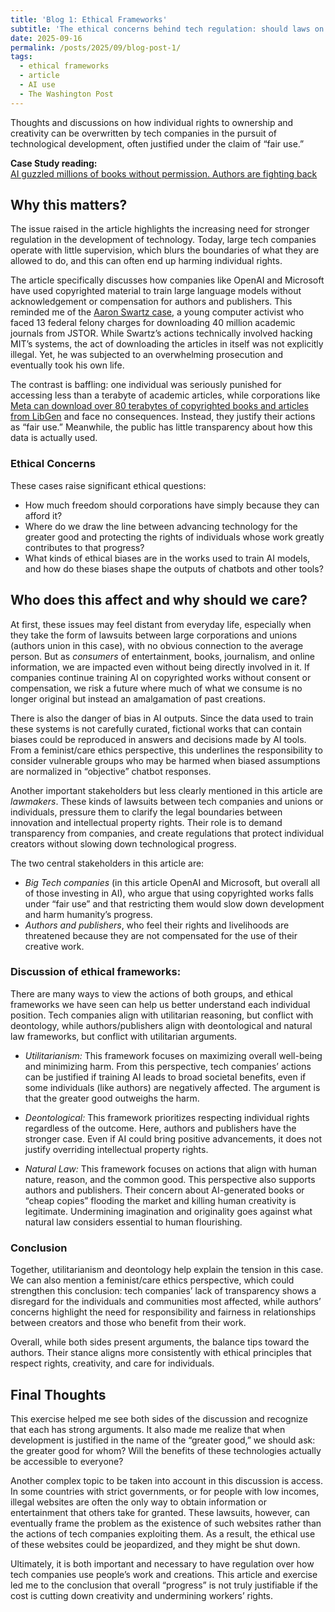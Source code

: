 ```yaml
---
title: 'Blog 1: Ethical Frameworks'
subtitle: 'The ethical concerns behind tech regulation: should laws on fair use be changed?'
date: 2025-09-16
permalink: /posts/2025/09/blog-post-1/
tags:
  - ethical frameworks
  - article
  - AI use
  - The Washington Post
---
```


Thoughts and discussions on how individual rights to ownership and creativity can be overwritten by tech companies in the pursuit of technological development, often justified under the claim of “fair use.”

**Case Study reading:**  
[AI guzzled millions of books without permission. Authors are fighting back](https://www.washingtonpost.com/technology/2025/07/19/ai-books-authors-congress-courts/)

Why this matters?
---
The issue raised in the article highlights the increasing need for stronger regulation in the development of technology. Today, large tech companies operate with little supervision, which blurs the boundaries of what they are allowed to do, and this can often end up harming individual rights.

The article specifically discusses how companies like OpenAI and Microsoft have used copyrighted material to train large language models without acknowledgement or compensation for authors and publishers. This reminded me of the [Aaron Swartz case](https://www.npr.org/2013/01/15/169421636/did-prosecutors-go-too-far-in-swartz-case), a young computer activist who faced 13 federal felony charges for downloading 40 million academic journals from JSTOR. While Swartz’s actions technically involved hacking MIT’s systems, the act of downloading the articles in itself was not explicitly illegal. Yet, he was subjected to an overwhelming prosecution and eventually took his own life.

The contrast is baffling: one individual was seriously punished for accessing less than a terabyte of academic articles, while corporations like [Meta can download over 80 terabytes of copyrighted books and articles from LibGen](https://cybernews.com/tech/meta-leeched-82-terabytes-of-pirated-books-to-train-its-llama-ai-documents-reveal/) and face no consequences. Instead, they justify their actions as “fair use.” Meanwhile, the public has little transparency about how this data is actually used.

### Ethical Concerns

These cases raise significant ethical questions:
- How much freedom should corporations have simply because they can afford it?
- Where do we draw the line between advancing technology for the greater good and protecting the rights of individuals whose work greatly contributes to that progress?
- What kinds of ethical biases are in the works used to train AI models, and how do these biases shape the outputs of chatbots and other tools?

Who does this affect and why should we care?
---
At first, these issues may feel distant from everyday life, especially when they take the form of lawsuits between large corporations and unions (authors union in this case), with no obvious connection to the average person. But as *consumers* of entertainment, books, journalism, and online information, we are impacted even without being directly involved in it. If companies continue training AI on copyrighted works without consent or compensation, we risk a future where much of what we consume is no longer original but instead an amalgamation of past creations.

There is also the danger of bias in AI outputs. Since the data used to train these systems is not carefully curated, fictional works that can contain biases could be reproduced in answers and decisions made by AI tools. From a feminist/care ethics perspective, this underlines the responsibility to consider vulnerable groups who may be harmed when biased assumptions are normalized in “objective” chatbot responses.

Another important stakeholders but less clearly mentioned in this article are *lawmakers*. These kinds of lawsuits between tech companies and unions or individuals, pressure them to clarify the legal boundaries between innovation and intellectual property rights. Their role is to demand transparency from companies, and create regulations that protect individual creators without slowing down technological progress.

The two central stakeholders in this article are:
- *Big Tech companies* (in this article OpenAI and Microsoft, but overall all of those investing in AI), who argue that using copyrighted works falls under “fair use” and that restricting them would slow down development and harm humanity’s progress.
- *Authors and publishers*, who feel their rights and livelihoods are threatened because they are not compensated for the use of their creative work.

### Discussion of ethical frameworks:
There are many ways to view the actions of both groups, and ethical frameworks we have seen can help us better understand each individual position. Tech companies align with utilitarian reasoning, but conflict with deontology, while authors/publishers align with deontological and natural law frameworks, but conflict with utilitarian arguments.

- *Utilitarianism:* This framework focuses on maximizing overall well-being and minimizing harm. From this perspective, tech companies’ actions can be justified if training AI leads to broad societal benefits, even if some individuals (like authors) are negatively affected. The argument is that the greater good outweighs the harm.

- *Deontological:* This framework prioritizes respecting individual rights regardless of the outcome. Here, authors and publishers have the stronger case. Even if AI could bring positive advancements, it does not justify overriding intellectual property rights.

- *Natural Law:* This framework focuses on actions that align with human nature, reason, and the common good. This perspective also supports authors and publishers. Their concern about AI-generated books or “cheap copies” flooding the market and killing human creativity is legitimate. Undermining imagination and originality goes against what natural law considers essential to human flourishing.

### Conclusion
Together, utilitarianism and deontology help explain the tension in this case. We can also mention a feminist/care ethics perspective, which could strengthen this conclusion: tech companies’ lack of transparency shows a disregard for the individuals and communities most affected, while authors’ concerns highlight the need for responsibility and fairness in relationships between creators and those who benefit from their work.

Overall, while both sides present arguments, the balance tips toward the authors. Their stance aligns more consistently with ethical principles that respect rights, creativity, and care for individuals. 

Final Thoughts
---
This exercise helped me see both sides of the discussion and recognize that each has strong arguments. It also made me realize that when development is justified in the name of the “greater good,” we should ask: the greater good for whom? Will the benefits of these technologies actually be accessible to everyone?

Another complex topic to be taken into account in this discussion is access. In some countries with strict governments, or for people with low incomes, illegal websites are often the only way to obtain information or entertainment that others take for granted. These lawsuits, however, can eventually frame the problem as the existence of such websites rather than the actions of tech companies exploiting them. As a result, the ethical use of these websites could be jeopardized, and they might be shut down.

Ultimately, it is both important and necessary to have regulation over how tech companies use people’s work and creations. This article and exercise led me to the conclusion that overall “progress” is not truly justifiable if the cost is cutting down creativity and undermining workers’ rights.
